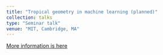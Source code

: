 ```yaml
---
title: "Tropical geometry in machine learning (planned)"
collection: talks
type: "Seminar talk"
venue: "MIT, Cambridge, MA"
---
```


[More information is here](https://www.siam.org/Conferences/CM/Main/ag19)